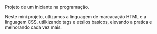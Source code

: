 Projeto de um iniciante na programação.

Neste mini projeto, utlizamos a linguagem de marcacação HTML e a linguagem CSS, utilkizando tags e etsilos basicos, elevando a pratica e melhorando cada vez mais.
